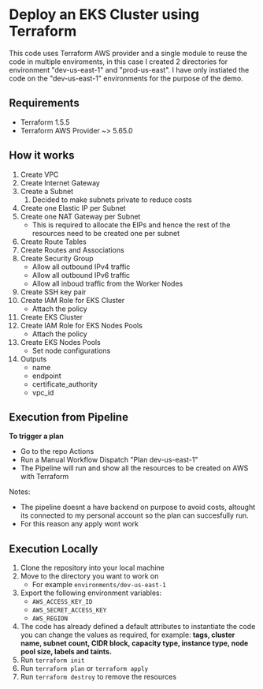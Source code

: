 # Deploy an EKS Cluster using Terraform

This code uses Terraform AWS provider and a single module to reuse the code in multiple enviroments, in this case I created 2 directories for environment "dev-us-east-1" and "prod-us-east".
I have only instiated the code on the  "dev-us-east-1" environments for the purpose of the demo.

## Requirements
- Terraform 1.5.5
- Terraform AWS Provider ~> 5.65.0

## How it works
1. Create VPC
1. Create Internet Gateway
1. Create a Subnet
    1. Decided to make subnets private to reduce costs
1. Create one Elastic IP per Subnet
1. Create one NAT Gateway per Subnet
    - This is required to allocate the EIPs and hence the rest of the resources need to be created one per subnet
1. Create Route Tables
1. Create Routes and Associations
1. Create Security Group
    - Allow all outbound IPv4 traffic 
    - Allow all outbound IPv6 traffic
    - Allow all inboud traffic from the Worker Nodes
1. Create SSH key pair    
1. Create IAM Role for EKS Cluster
    - Attach the policy
1. Create EKS Cluster
1. Create IAM Role for EKS Nodes Pools
    - Attach the policy
1. Create EKS Nodes Pools
    - Set node configurations
1. Outputs
    - name
    - endpoint
    - certificate_authority
    - vpc_id


## Execution from Pipeline
**To trigger a plan**
- Go to the repo Actions
- Run a Manual Workflow Dispatch "Plan dev-us-east-1"
- The Pipeline will run and show all the resources to be created on AWS with Terraform

Notes:
- The pipeline doesnt a have backend on purpose to avoid costs, altought its connected to my personal account so the plan can succesfully run.
- For this reason any apply wont work



## Execution Locally

1. Clone the repository into your local machine
1. Move to the directory you want to work on 
    - For example `environments/dev-us-east-1`
1. Export the following environment variables:
    - `AWS_ACCESS_KEY_ID`
    - `AWS_SECRET_ACCESS_KEY`
    - `AWS_REGION`
1. The code has already defined a default attributes to instantiate the code you can change the values as required, for example: **tags, cluster name, subnet count, CIDR block, capacity type, instance type, node pool size, labels and taints.**
1. Run `terraform init`
1. Run `terraform plan` or `terraform apply`
1. Run `terraform destroy` to remove the resources

